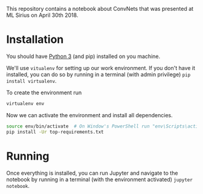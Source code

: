 This repository contains a notebook about ConvNets that was presented at ML Sirius on April 30th 2018.

# Installation

You should have [Python 3](https://www.python.org/) (and pip) installed on you machine.

We'll use `vitualenv` for setting up our work environment. If you don't have it installed,
you can do so by running in a terminal (with admin privilege) `pip install virtualenv`.

To create the environment run 
```sh
virtualenv env
```

Now we can activate the environment and install all dependencies.
```sh
source env/bin/activate  # On Window's PowerShell run "env\Scripts\activate.ps1"
pip install -Ur top-requirements.txt
```

# Running

Once everything is installed, you can run Jupyter and navigate to the notebook
by running in a terminal (with the environment activated) `jupyter notebook`.
